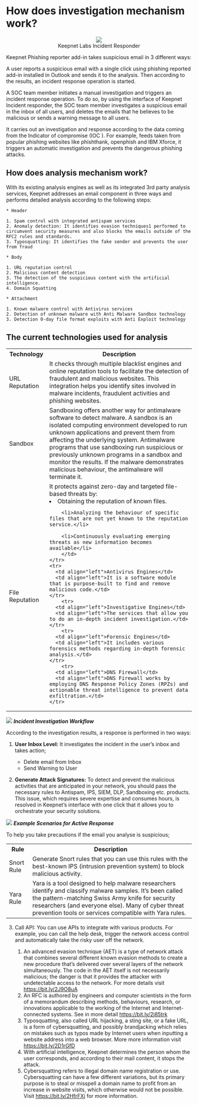# How does investigation mechanism work?

<p align="center">
  <img src="https://www.keepnetlabs.com/wp-content/uploads/Ekran-G%C3%B6r%C3%BCnt%C3%BCs%C3%BC-2018-08-02-18-54-54.png"><br>
  Keepnet Labs Incident Responder
</p>

Keepnet Phishing reporter add-in takes suspicious email in 3 different ways:

A user reports a suspicious email with a single click using phishing reported add-in installed in Outlook and sends it to the analysis. Then according to the results, an incident response operation is started.

A SOC team member initiates a manual investigation and triggers an incident response operation. To do so, by using the interface of Keepnet Incident responder, the SOC team member investigates a suspicious email in the inbox of all users,  and deletes the emails that he believes to be malicious or sends a warning message to all users.

It carries out an investigation and response according to the data coming from the Indicator of compromise (IOC ). For example, feeds taken from popular phishing websites like phishthank, openphish and IBM Xforce, it triggers an automatic investigation and prevents the dangerous phishing attacks.

## How does analysis mechanism work?

With its existing analysis engines as well as its integrated 3rd party analysis services, Keepnet addresses an email component in three ways and performs detailed analysis according to the following steps:

	* Header

	1. Spam control with integrated antispam services
	2. Anomaly detection: It identifies evasion techniques1 performed to circumvent security measures and also blocks the emails outside of the RFC2 rules and standards.
	3. Typosquatting: It identifies the fake sender and prevents the user from fraud

	* Body

	1. URL reputation control
	2. Malicious content detection
	3. The detection of the suspicious content with the artificial intelligence.
	4. Domain Squatting

	* Attachment

	1. Known malware control with Antivirus services
	2. Detection of unknown malware with Anti Malware Sandbox technology
	3. Detection 0-day file format exploits with Anti Exploit technology

## The current technologies used for analysis

<table>
  <tbody>
    <tr>
      <th>Technology</th>
      <th align="center">Description</th>
    </tr>
    <tr>
      <td align="left">URL Reputation</td>
      <td align="left">It checks through multiple blacklist engines and online reputation tools to facilitate the detection of fraudulent and malicious websites. This integration helps you identify sites involved in malware incidents, fraudulent activities and phishing websites.</td>
    </tr>
        <tr>
      <td align="left">Sandbox</td>
      <td align="left">Sandboxing offers another way for antimalware software to detect malware. A sandbox is an isolated computing environment developed to run unknown applications and prevent them from affecting the underlying system. Antimalware programs that use sandboxing run suspicious or previously unknown programs in a sandbox and monitor the results. If the malware demonstrates malicious behaviour, the antimalware will terminate it.
      </td>
    </tr>
        <tr>
      <td align="left">File Reputation</td>
      <td align="left">It protects against zero-day and targeted file-based threats by:<br>
		<li>Obtaining the reputation of known files.</li>

		<li>Analyzing the behaviour of specific files that are not yet known to the reputation service.</li>

		<li>Continuously evaluating emerging threats as new information becomes available</li>
		</td>
    </tr>
    <tr>
      <td align="left">Antivirus Engines</td>
      <td align="left">It is a software module that is purpose-built to find and remove malicious code.</td>
    </tr>
        <tr>
      <td align="left">Investigative Engines</td>
      <td align="left">The services that allow you to do an in-depth incident investigation.</td>
    </tr>
        <tr>
      <td align="left">Forensic Engines</td>
      <td align="left">It includes various forensics methods regarding in-depth forensic analysis.</td>
    </tr>
        <tr>
      <td align="left">DNS Firewall</td>
      <td align="left">DNS Firewall works by employing DNS Response Policy Zones (RPZs) and actionable threat intelligence to prevent data exfiltration.</td>
    </tr>
  </tbody>
</table>

![](https://www.keepnetlabs.com/wp-content/uploads/Incident-Investigation-Workflow.png)
***Incident Investigation Workflow***

According to the investigation results, a response is performed in two ways:

1. **User Inbox Level:** It investigates the incident in the user’s inbox and takes action;
	
	* Delete email from Inbox
	* Send Warning to User

2. **Generate Attack Signatures:** To detect and prevent the malicious activities that are anticipated in your network, you should pass the necessary rules to Antispam, IPS, SIEM, DLP, Sandboxing etc. products. This issue, which requires severe expertise and consumes hours, is resolved in Keepnet’s interface with one click that it allows you to orchestrate your security solutions.

![](https://www.keepnetlabs.com/wp-content/uploads/Example-Scenarios-for-Active-Response-1024x429.png)
***Example Scenarios for Active Response***

To help you take precautions if the email you analyse is suspicious;

<table>
  <tbody>
    <tr>
      <th>Rule</th>
      <th align="center">Description</th>
    </tr>
    <tr>
      <td align="left">Snort Rule</td>
      <td align="left">Generate Snort rules that you can use this rules with the best-known IPS (intrusion prevention system) to block malicious activity.</td>
    </tr>
        <tr>
      <td align="left">Yara Rule</td>
      <td align="left">Yara is a tool designed to help malware researchers identify and classify malware samples. It’s been called the pattern-matching Swiss Army knife for security researchers (and everyone else). Many of cyber threat prevention tools or services compatible with Yara rules.
      </td>
    </tr>
  </tbody>
</table>

3. Call API: You can use APIs to integrate with various products.  For example, you can call the help desk, trigger the network access control and automatically take the risky user off the network.

	1. An advanced evasion technique (AET) is a type of network attack that combines several different known evasion methods to create a new procedure that’s delivered over several layers of the network simultaneously. The code in the AET itself is not necessarily malicious; the danger is that it provides the attacker with undetectable access to the network. For more details visit https://bit.ly/2J9O8uA
	2. An RFC is authored by engineers and computer scientists in the form of a memorandum describing methods, behaviours, research, or innovations applicable to the working of the Internet and Internet-connected systems. See in more detail https://bit.ly/2j85trk
	3. Typosquatting, also called URL hijacking, a sting site, or a fake URL, is a form of cybersquatting, and possibly brandjacking which relies on mistakes such as typos made by Internet users when inputting a website address into a web browser. More more information visit https://bit.ly/2D1rGfD
	4. With artificial intelligence, Keepnet determines the person whom the user corresponds, and according to their mail content, it stops the attack.
	5. Cybersquatting refers to illegal domain name registration or use. Cybersquatting can have a few different variations, but its primary purpose is to steal or misspell a domain name to profit from an increase in website visits, which otherwise would not be possible. Visit https://bit.ly/2HfrFXj for more information. 